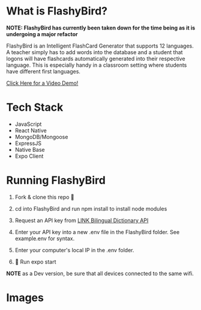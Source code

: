 # What is FlashyBird?

**NOTE: FlashyBird has currently been taken down for the time being as it is undergoing a major refactor**

FlashyBird is an Intelligent FlashCard Generator that supports 12 languages. A teacher simply has to add words into the database and a student that logons will have flashcards automatically generated into their respective language. This is especially handy in a classroom setting where students have different first languages.

[Click Here for a Video Demo!](https://www.youtube.com/watch?v=mBZrJp0nANQ)


# Tech Stack

 - JavaScript
 - React Native
 - MongoDB/Mongoose
 - ExpressJS
 - Native Base
 - Expo Client
 
# Running FlashyBird

1. Fork & clone this repo 🍴

2. cd into FlashyBird and run npm install to install node modules

3. Request an API key from [LINK Bilingual Dictionary API](https://rapidapi.com/fesnt/api/link-bilingual-dictionary)

4. Enter your  API key into a new .env file in the FlashyBird folder. See example.env for syntax.

5. Enter your computer's local IP in the .env folder. 

5. 🚀 Run expo start

**NOTE** as a Dev version, be sure that all devices connected to the same wifi.

# Images

